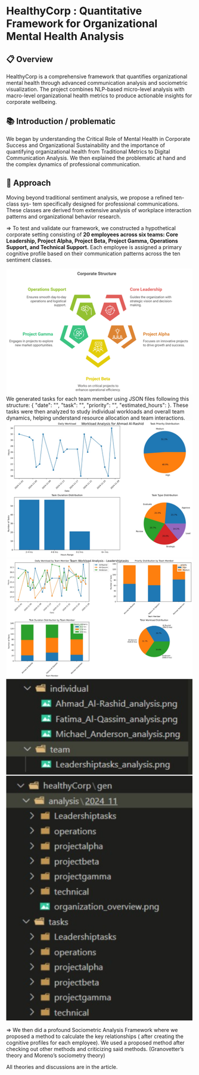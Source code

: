 # HealthyCorp : Quantitative Framework for Organizational Mental Health Analysis


## 📋 Overview
HealthyCorp is a comprehensive framework that quantifies organizational mental health through advanced communication analysis and sociometric visualization. The project combines NLP-based micro-level analysis with macro-level organizational health metrics to produce actionable insights for corporate wellbeing.

## 📚 Introduction / problematic
We began by understanding the Critical Role of Mental Health in Corporate Success and Organizational Sustainability and the importance of quantifying organizational health from Traditional Metrics to Digital Communication Analysis.
We then explained the problematic at hand and the complex dynamics of professional communication.

## 🎯 Approach 
Moving beyond traditional sentiment analysis, we propose a refined ten-class sys-
tem specifically designed for professional communications. These classes are derived
from extensive analysis of workplace interaction patterns and organizational behavior
research.

=> To test and validate our framework, we constructed a hypothetical corporate setting
consisting of **20 employees across six teams: Core Leadership, Project Alpha, Project
Beta, Project Gamma, Operations Support, and Technical Support.** Each employee
is assigned a primary cognitive profile based on their communication patterns across
the ten sentiment classes.

<img src="team_structure.png" width="500" alt="Diagram">
We generated tasks for each team member using JSON files following this structure: { "date": "", "task": "", "priority": "", "estimated_hours": }. 
These tasks were then analyzed to study individual workloads and overall team dynamics, helping understand resource allocation and team interactions.

<img src="taskload01.jpeg" width="500" alt="Diagram">
<img src="taskload02.jpeg" width="500" alt="Diagram">

<img src="001.jpeg" width="500" alt="Diagram">
<img src="002.jpeg" width="500" alt="Diagram">




=> We then did a profound Sociometric Analysis Framework where we proposed a method to calculate the key relationships ( after creating the cognitive profiles for each employee). We used a proposed method after checking out other methods and criticizing said methods. (Granovetter’s theory and Moreno’s sociometry theory)


All theories and discussions are in the article.
